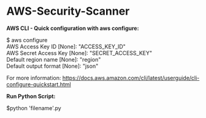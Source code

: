# AWS-Security-Scanner

<b>AWS CLI - Quick configuration with aws configure:</b>

$ aws configure <br>
AWS Access Key ID [None]: "ACCESS_KEY_ID" <br>
AWS Secret Access Key [None]: "SECRET_ACCESS_KEY" <br>
Default region name [None]: "region" <br>
Default output format [None]: "json" <br>

For more information: https://docs.aws.amazon.com/cli/latest/userguide/cli-configure-quickstart.html <br>

<b>Run Python Script:</b> <br>

$python 'filename'.py
